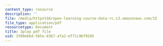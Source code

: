 ```yaml
---
content_type: resource
description: ''
file: /media/https%3A/open-learning-course-data-rc.s3.amazonaws.com/15-071-the-analytics-edge-spring-2017/3399ebbd565e8367afa2ef71c9bf9185_JtIa7ofeXIY.pdf
file_type: application/pdf
resourcetype: Document
title: 3play pdf file
uid: 3399ebbd-565e-8367-afa2-ef71c9bf9185
---
```

